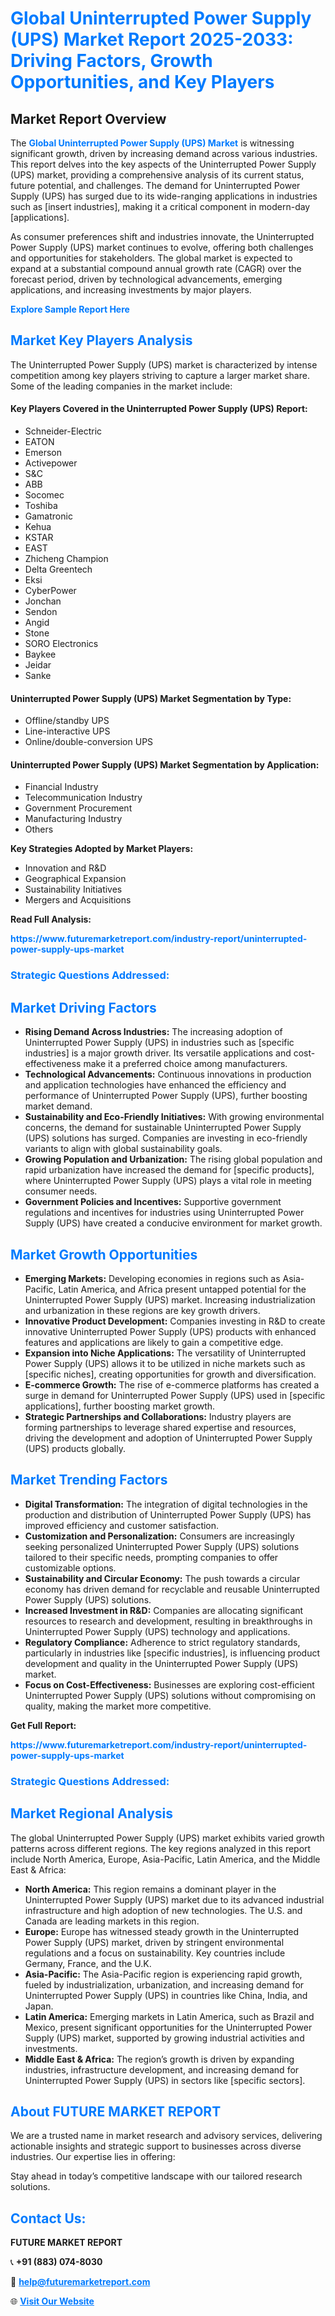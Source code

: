 <h1 style="color: #007BFF;">Global Uninterrupted Power Supply (UPS) Market Report 2025-2033: Driving Factors, Growth Opportunities, and Key Players</h1>

<section id="overview">
<h2>Market Report Overview</h2>
<p>The <a href="https://www.futuremarketreport.com/industry-report/uninterrupted-power-supply-ups-market" style="color: #007BFF; text-decoration: none;"><strong>Global Uninterrupted Power Supply (UPS) Market</strong></a> is witnessing significant growth, driven by increasing demand across various industries. This report delves into the key aspects of the Uninterrupted Power Supply (UPS) market, providing a comprehensive analysis of its current status, future potential, and challenges. The demand for Uninterrupted Power Supply (UPS) has surged due to its wide-ranging applications in industries such as [insert industries], making it a critical component in modern-day [applications].</p>
<p>As consumer preferences shift and industries innovate, the Uninterrupted Power Supply (UPS) market continues to evolve, offering both challenges and opportunities for stakeholders. The global market is expected to expand at a substantial compound annual growth rate (CAGR) over the forecast period, driven by technological advancements, emerging applications, and increasing investments by major players.</p>
</section>

<section id="overview">
<p><a href="https://www.futuremarketreport.com/request-sample/reportId=91337" style="color: #007BFF; text-decoration: none;"><strong>Explore Sample Report Here</strong></a></p>
</section>

<section id="key-players">
<h2 style="color: #007BFF;">Market Key Players Analysis</h2>
<p>The Uninterrupted Power Supply (UPS) market is characterized by intense competition among key players striving to capture a larger market share. Some of the leading companies in the market include:</p>
<h4>Key Players Covered in the Uninterrupted Power Supply (UPS) Report:</h4>
<ul><li>Schneider-Electric</li><li>EATON</li><li>Emerson</li><li>Activepower</li><li>S&amp;C</li><li>ABB</li><li>Socomec</li><li>Toshiba</li><li>Gamatronic</li><li>Kehua</li><li>KSTAR</li><li>EAST</li><li>Zhicheng Champion</li><li>Delta Greentech</li><li>Eksi</li><li>CyberPower</li><li>Jonchan</li><li>Sendon</li><li>Angid</li><li>Stone</li><li>SORO Electronics</li><li>Baykee</li><li>Jeidar</li><li>Sanke</li></ul>
<h4>Uninterrupted Power Supply (UPS) Market Segmentation by Type:</h4>
<ul><li>Offline/standby UPS</li><li>Line-interactive UPS</li><li>Online/double-conversion UPS</li></ul>

<h4>Uninterrupted Power Supply (UPS) Market Segmentation by Application:</h4>
<ul><li>Financial Industry</li><li>Telecommunication Industry</li><li>Government Procurement</li><li>Manufacturing Industry</li><li>Others</li></ul>
<p><strong>Key Strategies Adopted by Market Players:</strong></p>
<ul>
<li>Innovation and R&D</li>
<li>Geographical Expansion</li>
<li>Sustainability Initiatives</li>
<li>Mergers and Acquisitions</li>
</ul>
</section>

<section>
<p><strong>Read Full Analysis: </strong></p><a href="https://www.futuremarketreport.com/industry-report/uninterrupted-power-supply-ups-market" style="color: #007BFF; text-decoration: none;"><strong>https://www.futuremarketreport.com/industry-report/uninterrupted-power-supply-ups-market</strong></a>
<h3 style="color: #007BFF;">Strategic Questions Addressed:</h3>
</section>

<section id="driving-factors">
<h2 style="color: #007BFF;">Market Driving Factors</h2>
<ul>
<li><strong>Rising Demand Across Industries:</strong> The increasing adoption of Uninterrupted Power Supply (UPS) in industries such as [specific industries] is a major growth driver. Its versatile applications and cost-effectiveness make it a preferred choice among manufacturers.</li>
<li><strong>Technological Advancements:</strong> Continuous innovations in production and application technologies have enhanced the efficiency and performance of Uninterrupted Power Supply (UPS), further boosting market demand.</li>
<li><strong>Sustainability and Eco-Friendly Initiatives:</strong> With growing environmental concerns, the demand for sustainable Uninterrupted Power Supply (UPS) solutions has surged. Companies are investing in eco-friendly variants to align with global sustainability goals.</li>
<li><strong>Growing Population and Urbanization:</strong> The rising global population and rapid urbanization have increased the demand for [specific products], where Uninterrupted Power Supply (UPS) plays a vital role in meeting consumer needs.</li>
<li><strong>Government Policies and Incentives:</strong> Supportive government regulations and incentives for industries using Uninterrupted Power Supply (UPS) have created a conducive environment for market growth.</li>
</ul>
</section>

<section id="growth-opportunities">
<h2 style="color: #007BFF;">Market Growth Opportunities</h2>
<ul>
<li><strong>Emerging Markets:</strong> Developing economies in regions such as Asia-Pacific, Latin America, and Africa present untapped potential for the Uninterrupted Power Supply (UPS) market. Increasing industrialization and urbanization in these regions are key growth drivers.</li>
<li><strong>Innovative Product Development:</strong> Companies investing in R&D to create innovative Uninterrupted Power Supply (UPS) products with enhanced features and applications are likely to gain a competitive edge.</li>
<li><strong>Expansion into Niche Applications:</strong> The versatility of Uninterrupted Power Supply (UPS) allows it to be utilized in niche markets such as [specific niches], creating opportunities for growth and diversification.</li>
<li><strong>E-commerce Growth:</strong> The rise of e-commerce platforms has created a surge in demand for Uninterrupted Power Supply (UPS) used in [specific applications], further boosting market growth.</li>
<li><strong>Strategic Partnerships and Collaborations:</strong> Industry players are forming partnerships to leverage shared expertise and resources, driving the development and adoption of Uninterrupted Power Supply (UPS) products globally.</li>
</ul>
</section>

<section id="trending-factors">
<h2 style="color: #007BFF;">Market Trending Factors</h2>
<ul>
<li><strong>Digital Transformation:</strong> The integration of digital technologies in the production and distribution of Uninterrupted Power Supply (UPS) has improved efficiency and customer satisfaction.</li>
<li><strong>Customization and Personalization:</strong> Consumers are increasingly seeking personalized Uninterrupted Power Supply (UPS) solutions tailored to their specific needs, prompting companies to offer customizable options.</li>
<li><strong>Sustainability and Circular Economy:</strong> The push towards a circular economy has driven demand for recyclable and reusable Uninterrupted Power Supply (UPS) solutions.</li>
<li><strong>Increased Investment in R&D:</strong> Companies are allocating significant resources to research and development, resulting in breakthroughs in Uninterrupted Power Supply (UPS) technology and applications.</li>
<li><strong>Regulatory Compliance:</strong> Adherence to strict regulatory standards, particularly in industries like [specific industries], is influencing product development and quality in the Uninterrupted Power Supply (UPS) market.</li>
<li><strong>Focus on Cost-Effectiveness:</strong> Businesses are exploring cost-efficient Uninterrupted Power Supply (UPS) solutions without compromising on quality, making the market more competitive.</li>
</ul>
</section>

<section>
<p><strong>Get Full Report: </strong></p><a href="https://www.futuremarketreport.com/industry-report/uninterrupted-power-supply-ups-market" style="color: #007BFF; text-decoration: none;"><strong>https://www.futuremarketreport.com/industry-report/uninterrupted-power-supply-ups-market</strong></a>
<h3 style="color: #007BFF;">Strategic Questions Addressed:</h3>
</section>


<section id="regional-analysis">
<h2 style="color: #007BFF;">Market Regional Analysis</h2>
<p>The global Uninterrupted Power Supply (UPS) market exhibits varied growth patterns across different regions. The key regions analyzed in this report include North America, Europe, Asia-Pacific, Latin America, and the Middle East & Africa:</p>
<ul>
<li><strong>North America:</strong> This region remains a dominant player in the Uninterrupted Power Supply (UPS) market due to its advanced industrial infrastructure and high adoption of new technologies. The U.S. and Canada are leading markets in this region.</li>
<li><strong>Europe:</strong> Europe has witnessed steady growth in the Uninterrupted Power Supply (UPS) market, driven by stringent environmental regulations and a focus on sustainability. Key countries include Germany, France, and the U.K.</li>
<li><strong>Asia-Pacific:</strong> The Asia-Pacific region is experiencing rapid growth, fueled by industrialization, urbanization, and increasing demand for Uninterrupted Power Supply (UPS) in countries like China, India, and Japan.</li>
<li><strong>Latin America:</strong> Emerging markets in Latin America, such as Brazil and Mexico, present significant opportunities for the Uninterrupted Power Supply (UPS) market, supported by growing industrial activities and investments.</li>
<li><strong>Middle East & Africa:</strong> The region’s growth is driven by expanding industries, infrastructure development, and increasing demand for Uninterrupted Power Supply (UPS) in sectors like [specific sectors].</li>
</ul>
</section>

<footer>
<h2 style="color: #007BFF;">About FUTURE MARKET REPORT</h2>
<p>We are a trusted name in market research and advisory services, delivering actionable insights and strategic support to businesses across diverse industries. Our expertise lies in offering:</p>

<p>Stay ahead in today’s competitive landscape with our tailored research solutions.</p>

<h2 style="color: #007BFF;">Contact Us:</h2>
<p><strong>FUTURE MARKET REPORT</strong></p>
<p>📞 <strong>+91 (883) 074-8030</strong></p>
<p>📧 <strong><a href="mailto:help@futuremarketreport.com" style="color: #007BFF;">help@futuremarketreport.com</a></strong></p>
<p>🌐 <strong><a href="https://www.futuremarketreport.com/" style="color: #007BFF;">Visit Our Website</a></strong></p>
</footer>